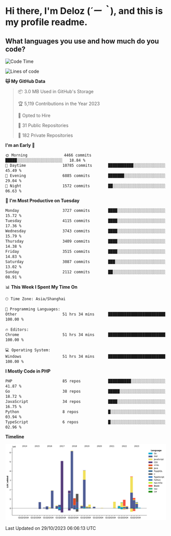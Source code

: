 # **Hi there, I'm Deloz (*´ー｀*), and this is my profile readme.**

## **What languages you use and how much do you code?**

<!--START_SECTION:waka-->
![Code Time](http://img.shields.io/badge/Code%20Time-2%2C669%20hrs%2011%20mins-blue)

![Lines of code](https://img.shields.io/badge/From%20Hello%20World%20I%27ve%20Written-32.4%20million%20lines%20of%20code-blue)

**🐱 My GitHub Data** 

> 📦 3.0 MB Used in GitHub's Storage 
 > 
> 🏆 5,119 Contributions in the Year 2023
 > 
> 💼 Opted to Hire
 > 
> 📜 31 Public Repositories 
 > 
> 🔑 182 Private Repositories 
 > 
**I'm an Early 🐤** 

```text
🌞 Morning                4466 commits        █████░░░░░░░░░░░░░░░░░░░░   18.84 % 
🌆 Daytime                10785 commits       ███████████░░░░░░░░░░░░░░   45.49 % 
🌃 Evening                6885 commits        ███████░░░░░░░░░░░░░░░░░░   29.04 % 
🌙 Night                  1572 commits        ██░░░░░░░░░░░░░░░░░░░░░░░   06.63 % 
```
📅 **I'm Most Productive on Tuesday** 

```text
Monday                   3727 commits        ████░░░░░░░░░░░░░░░░░░░░░   15.72 % 
Tuesday                  4115 commits        ████░░░░░░░░░░░░░░░░░░░░░   17.36 % 
Wednesday                3743 commits        ████░░░░░░░░░░░░░░░░░░░░░   15.79 % 
Thursday                 3409 commits        ████░░░░░░░░░░░░░░░░░░░░░   14.38 % 
Friday                   3515 commits        ████░░░░░░░░░░░░░░░░░░░░░   14.83 % 
Saturday                 3087 commits        ███░░░░░░░░░░░░░░░░░░░░░░   13.02 % 
Sunday                   2112 commits        ██░░░░░░░░░░░░░░░░░░░░░░░   08.91 % 
```


📊 **This Week I Spent My Time On** 

```text
🕑︎ Time Zone: Asia/Shanghai

💬 Programming Languages: 
Other                    51 hrs 34 mins      █████████████████████████   100.00 % 

🔥 Editors: 
Chrome                   51 hrs 34 mins      █████████████████████████   100.00 % 

💻 Operating System: 
Windows                  51 hrs 34 mins      █████████████████████████   100.00 % 
```

**I Mostly Code in PHP** 

```text
PHP                      85 repos            ██████████░░░░░░░░░░░░░░░   41.87 % 
Go                       38 repos            █████░░░░░░░░░░░░░░░░░░░░   18.72 % 
JavaScript               34 repos            ████░░░░░░░░░░░░░░░░░░░░░   16.75 % 
Python                   8 repos             █░░░░░░░░░░░░░░░░░░░░░░░░   03.94 % 
TypeScript               6 repos             █░░░░░░░░░░░░░░░░░░░░░░░░   02.96 % 
```



**Timeline**

![Lines of Code chart](https://raw.githubusercontent.com/deloz/deloz/main/assets/bar_graph.png)


 Last Updated on 29/10/2023 06:06:13 UTC
<!--END_SECTION:waka-->
